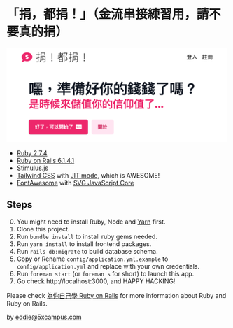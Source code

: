 # 「捐，都捐！」（金流串接練習用，請不要真的捐）

![start page](./references/images/start.png)

- [Ruby 2.7.4](https://www.ruby-lang.org/)
- [Ruby on Rails 6.1.4.1](https://guides.rubyonrails.org/)
- [Stimulus.js](https://stimulus.hotwired.dev/)
- [Tailwind CSS](https://tailwindcss.com/) with [JIT mode](https://tailwindcss.com/docs/just-in-time-mode), which is AWESOME!
- [FontAwesome](https://fontawesome.com/) with [SVG JavaScript Core](https://fontawesome.com/v5.15/how-to-use/on-the-web/advanced/svg-javascript-core)

## Steps

0. You might need to install Ruby, Node and [Yarn](https://yarnpkg.com/) first.
1. Clone this project.
2. Run `bundle install` to install ruby gems needed.
3. Run `yarn install` to install frontend packages.
4. Run `rails db:migrate` to build database schema.
5. Copy or Rename `config/application.yml.example` to `config/application.yml` and replace with your own credentials.
6. Run `foreman start` (or `foreman s` for short) to launch this app.
7. Go check http://localhost:3000, and HAPPY HACKING!

Please check [為你自己學 Ruby on Rails](https://railsbook.tw/) for more information about Ruby and Ruby on Rails.

by eddie@5xcampus.com
